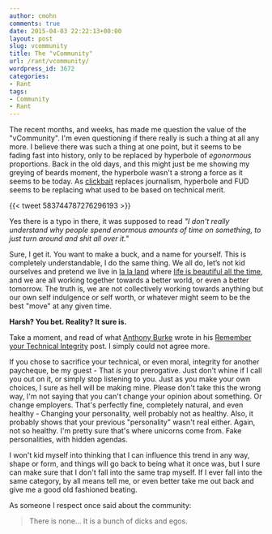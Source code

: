 ```yaml
---
author: cmohn
comments: true
date: 2015-04-03 22:22:13+00:00
layout: post
slug: vcommunity
title: The "vCommunity"
url: /rant/vcommunity/
wordpress_id: 3672
categories:
- Rant
tags:
- Community
- Rant
---
```


The recent months, and weeks, has made me question the value of the "vCommunity". I'm even questioning if there really is such a thing at all any more. I believe there was such a thing at one point, but it seems to be fading fast into history, only to be replaced by hyperbole of _egonormous_ proportions. Back in the old days, and this might just be me showing my greying of beards moment, the hyperbole wasn't a strong a force as it seems to be today. As [clickbait](http://en.wikipedia.org/wiki/Clickbait) replaces journalism, hyperbole and FUD seems to be replacing what used to be based on technical merit.

<!--more-->


{{< tweet 583744787276296193 >}}


Yes there is a typo in there, it was supposed to read _"I don't really understand why people spend enormous amounts of time on something, to just turn around and shit all over it."_

Sure, I get it. You want to make a buck, and a name for yourself. This is completely understandable, I do the same thing. We all do, let’s not kid ourselves and pretend we live in [la la land](http://www.urbandictionary.com/define.php?term=la+la+land&defid=588246) where [life is beautiful all the time](https://www.contrib.andrew.cmu.edu/~norm/TakeMeAway.html), and we are all working together towards a better world, or even a better tomorrow. The truth is, we are not collectively working towards anything but our own self indulgence or self worth, or whatever might seem to be the best "move" at any given time.

**Harsh? You bet. Reality? It sure is.**

Take a moment, and read of what [Anthony Burke](https://twitter.com/pandom_) wrote in his [Remember your Technical Integrity](http://networkinferno.net/remember-your-technical-integrity) post. I simply could not agree more.

If you chose to sacrifice your technical, or even moral, integrity for another paycheque, be my guest - That _is_ your prerogative. Just don't whine if I call you out on it, or simply stop listening to you. Just as you make your own choices, I sure as hell will be making mine. Please don't take this the wrong way, I'm not saying that you can't change your opinion about something. Or change employers. That's perfectly fine, completely natural, and even healthy - Changing your personality, well probably not as healthy. Also, it probably shows that your previous "personality" wasn't real either. Again, not so healthy. I'm pretty sure that's where unicorns come from. Fake personalities, with hidden agendas.

I won't kid myself into thinking that I can influence this trend in any way, shape or form, and things will go back to being what it once was, but I sure can make sure that I don't fall into the same trap myself. If I ever fall into the same category, by all means tell me, or even better take me out back and give me a good old fashioned beating.

As someone I respect once said about the community:

<blockquote>There is none… It is a bunch of dicks and egos.</blockquote>
